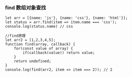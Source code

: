 ### find 数组对象查找

	let arr = [{name: 'js'}, {name: 'css'}, {name: 'html'}];
	let status = arr.find(item => item.name === 'css');
	console.log(status.name) // css
	
	//find原理
	let arr2 = [1,2,3,4,5];
	function find(array, callback) {
		for(const value of array) {
			if(callback(value)) return value;
		}
		return undefined;
	}
	console.log(find(arr2, item => item === 2)); // 2